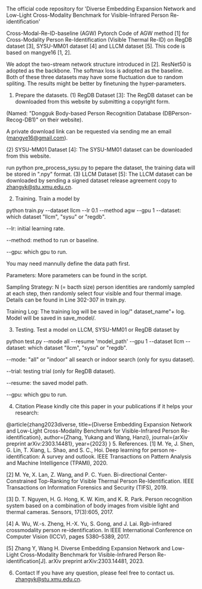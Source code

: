 The official code repository for 'Diverse Embedding Expansion Network and Low-Light Cross-Modality Benchmark for Visible-Infrared Person Re-identification'


Cross-Modal-Re-ID-baseline (AGW)
Pytorch Code of AGW method [1] for Cross-Modality Person Re-Identification (Visible Thermal Re-ID) on RegDB dataset [3], SYSU-MM01 dataset [4] and LLCM dataset [5]. This code is based on mangye16 [1, 2].

We adopt the two-stream network structure introduced in [2]. ResNet50 is adopted as the backbone. The softmax loss is adopted as the baseline. Both of these three datasets may have some fluctuation due to random spliting. The results might be better by finetuning the hyper-parameters.

1. Prepare the datasets.
(1) RegDB Dataset [3]: The RegDB dataset can be downloaded from this website by submitting a copyright form.

(Named: "Dongguk Body-based Person Recognition Database (DBPerson-Recog-DB1)" on their website).

A private download link can be requested via sending me an email (mangye16@gmail.com).

(2) SYSU-MM01 Dataset [4]: The SYSU-MM01 dataset can be downloaded from this website.

run python pre_process_sysu.py to pepare the dataset, the training data will be stored in ".npy" format.
(3) LLCM Dataset [5]: The LLCM dataset can be downloaded by sending a signed dataset release agreement copy to zhangyk@stu.xmu.edu.cn.

2. Training.
Train a model by

python train.py --dataset llcm --lr 0.1 --method agw --gpu 1
--dataset: which dataset "llcm", "sysu" or "regdb".

--lr: initial learning rate.

--method: method to run or baseline.

--gpu: which gpu to run.

You may need mannully define the data path first.

Parameters: More parameters can be found in the script.

Sampling Strategy: N (= bacth size) person identities are randomly sampled at each step, then randomly select four visible and four thermal image. Details can be found in Line 302-307 in train.py.

Training Log: The training log will be saved in log/" dataset_name"+ log. Model will be saved in save_model/.

3. Testing.
Test a model on LLCM, SYSU-MM01 or RegDB dataset by

python test.py --mode all --resume 'model_path' --gpu 1 --dataset llcm
--dataset: which dataset "llcm", "sysu" or "regdb".

--mode: "all" or "indoor" all search or indoor search (only for sysu dataset).

--trial: testing trial (only for RegDB dataset).

--resume: the saved model path.

--gpu: which gpu to run.

4. Citation
Please kindly cite this paper in your publications if it helps your research:

@article{zhang2023diverse,
  title={Diverse Embedding Expansion Network and Low-Light Cross-Modality Benchmark for Visible-Infrared Person Re-identification},
  author={Zhang, Yukang and Wang, Hanzi},
  journal={arXiv preprint arXiv:2303.14481},
  year={2023}
}
5. References.
[1] M. Ye, J. Shen, G. Lin, T. Xiang, L. Shao, and S. C., Hoi. Deep learning for person re-identification: A survey and outlook. IEEE Transactions on Pattern Analysis and Machine Intelligence (TPAMI), 2020.

[2] M. Ye, X. Lan, Z. Wang, and P. C. Yuen. Bi-directional Center-Constrained Top-Ranking for Visible Thermal Person Re-Identification. IEEE Transactions on Information Forensics and Security (TIFS), 2019.

[3] D. T. Nguyen, H. G. Hong, K. W. Kim, and K. R. Park. Person recognition system based on a combination of body images from visible light and thermal cameras. Sensors, 17(3):605, 2017.

[4] A. Wu, W.-s. Zheng, H.-X. Yu, S. Gong, and J. Lai. Rgb-infrared crossmodality person re-identification. In IEEE International Conference on Computer Vision (ICCV), pages 5380–5389, 2017.

[5] Zhang Y, Wang H. Diverse Embedding Expansion Network and Low-Light Cross-Modality Benchmark for Visible-Infrared Person Re-identification[J]. arXiv preprint arXiv:2303.14481, 2023.

6. Contact
If you have any question, please feel free to contact us. zhangyk@stu.xmu.edu.cn.
